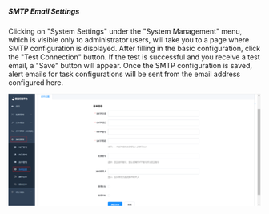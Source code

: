 ##### SMTP Email Settings

Clicking on "System Settings" under the "System Management" menu, which is visible only to administrator users, will take you to a page where SMTP configuration is displayed. After filling in the basic configuration, click the "Test Connection" button. If the test is successful and you receive a test email, a "Save" button will appear. Once the SMTP configuration is saved, alert emails for task configurations will be sent from the email address configured here.

![image-20230621105006375](../../../../images/whalealDataImages/image-20230621105006375.png)